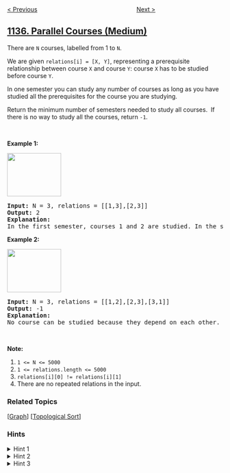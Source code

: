 <!--|This file generated by command(leetcode description); DO NOT EDIT.    |-->
<!--+----------------------------------------------------------------------+-->
<!--|@author    openset <openset.wang@gmail.com>                           |-->
<!--|@link      https://github.com/openset                                 |-->
<!--|@home      https://github.com/openset/leetcode                        |-->
<!--+----------------------------------------------------------------------+-->

[< Previous](../connecting-cities-with-minimum-cost "Connecting Cities With Minimum Cost")
　　　　　　　　　　　　　　　　
[Next >](../n-th-tribonacci-number "N-th Tribonacci Number")

## [1136. Parallel Courses (Medium)](https://leetcode.com/problems/parallel-courses "平行课程")

<p>There are <code>N</code> courses, labelled from 1 to <code>N</code>.</p>

<p>We are given&nbsp;<code>relations[i] = [X, Y]</code>, representing a prerequisite relationship between course <code>X</code> and course <code>Y</code>:&nbsp;course <code>X</code>&nbsp;has to be studied before course <code>Y</code>.</p>

<p>In one semester you can study any number of courses as long as you have studied all the prerequisites for the course you are studying.</p>

<p>Return the minimum number of semesters needed to study all courses.&nbsp; If there is no way to study all the courses, return <code>-1</code>.</p>

<p>&nbsp;</p>

<p><strong>Example 1:</strong></p>

<p><strong><img alt="" src="https://assets.leetcode.com/uploads/2019/04/20/1316_ex1.png" style="width: 126px; height: 101px;" /></strong></p>

<pre>
<strong>Input: </strong>N = <span id="example-input-1-1">3</span>, relations = <span id="example-input-1-2">[[1,3],[2,3]]</span>
<strong>Output: </strong><span id="example-output-1">2</span>
<strong>Explanation: </strong>
In the first semester, courses 1 and 2 are studied. In the second semester, course 3 is studied.
</pre>

<p><strong>Example 2:</strong></p>

<p><strong><img alt="" src="https://assets.leetcode.com/uploads/2019/04/20/1316_ex2.png" style="width: 126px; height: 101px;" /></strong></p>

<pre>
<strong>Input: </strong>N = <span id="example-input-2-1">3</span>, relations = <span id="example-input-2-2">[[1,2],[2,3],[3,1]]</span>
<strong>Output: </strong><span id="example-output-2">-1</span>
<strong>Explanation: </strong>
No course can be studied because they depend on each other.
</pre>

<p>&nbsp;</p>

<p><strong><span>Note:</span></strong></p>

<ol>
	<li><code>1 &lt;= N &lt;= 5000</code></li>
	<li><code>1 &lt;= relations.length &lt;= 5000</code></li>
	<li><code>relations[i][0] != relations[i][1]</code></li>
	<li>There are no repeated relations in the input.</li>
</ol>

### Related Topics
  [[Graph](../../tag/graph/README.md)]
  [[Topological Sort](../../tag/topological-sort/README.md)]

### Hints
<details>
<summary>Hint 1</summary>
Try to think of it as a graph problem. It will be impossible to study all the courses if the graph had a cycle.
</details>

<details>
<summary>Hint 2</summary>
The graph is a directed acyclic graph (DAG). The answer is the longes path in this DAG.
</details>

<details>
<summary>Hint 3</summary>
You can use DP to find the longest path in the DAG.
</details>
